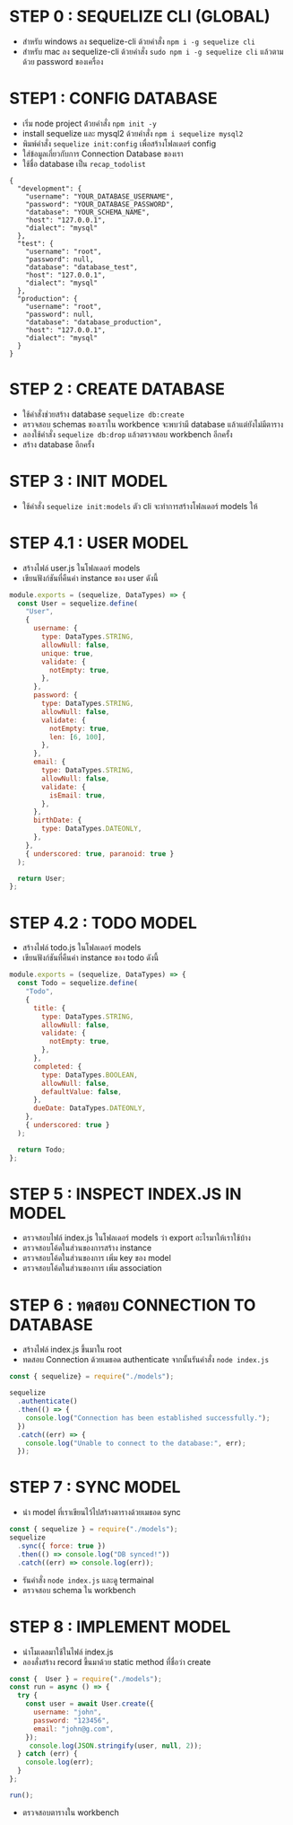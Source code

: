 
# STEP 0 : SEQUELIZE CLI (GLOBAL)

- สำหรับ windows ลง sequelize-cli ด้วยคำสั่ง `npm i -g sequelize cli`
- สำหรับ mac ลง sequelize-cli ด้วยคำสั่ง `sudo npm i -g sequelize cli` แล้วตามด้วย password ของเครื่อง

# STEP1 : CONFIG  DATABASE

- เริ่ม node project ด้่วยคำสั่ง `npm init -y`
- install sequelize และ mysql2 ด้วยคำสั่ง `npm i sequelize mysql2`
- พิมพ์คำสั่ง `sequelize init:config` เพื่อสร้างโฟลเดอร์ config
- ใส่ข้อมูลเกี่ยวกับการ Connection Database ของเรา
- ใช้ชื่อ database เป็น `recap_todolist`

```
{
  "development": {
    "username": "YOUR_DATABASE_USERNAME",
    "password": "YOUR_DATABASE_PASSWORD",
    "database": "YOUR_SCHEMA_NAME",
    "host": "127.0.0.1",
    "dialect": "mysql"
  },
  "test": {
    "username": "root",
    "password": null,
    "database": "database_test",
    "host": "127.0.0.1",
    "dialect": "mysql"
  },
  "production": {
    "username": "root",
    "password": null,
    "database": "database_production",
    "host": "127.0.0.1",
    "dialect": "mysql"
  }
}

```
# STEP 2 : CREATE DATABASE

- ใช้คำสั่งช่วยสร้าง database `sequelize db:create`
- ตรวจสอบ schemas ของเราใน workbence จะพบว่ามี database แล้วแต่ยังไม่มีตาราง
- ลองใช้คำสั่ง `sequelize db:drop` แล้วตรวจสอบ workbench อีกครั้ง
- สร้าง database อีกครั้ง

# STEP 3 : INIT MODEL

- ใช้คำสั่ง `sequelize init:models` ตัว cli จะทำการสร้างโฟลเดอร์ models ให้

# STEP 4.1 : USER MODEL
- สร้างไฟล์ user.js ในโฟลเดอร์ models
- เขียนฟังก์ชันที่คืนค่า instance ของ user ดังนี้  

```js
module.exports = (sequelize, DataTypes) => {
  const User = sequelize.define(
    "User",
    {
      username: {
        type: DataTypes.STRING,
        allowNull: false,
        unique: true,
        validate: {
          notEmpty: true,
        },
      },
      password: {
        type: DataTypes.STRING,
        allowNull: false,
        validate: {
          notEmpty: true,
          len: [6, 100],
        },
      },
      email: {
        type: DataTypes.STRING,
        allowNull: false,
        validate: {
          isEmail: true,
        },
      },
      birthDate: {
        type: DataTypes.DATEONLY,
      },
    },
    { underscored: true, paranoid: true }
  );

  return User;
};


```

# STEP 4.2 : TODO MODEL

- สร้างไฟล์ todo.js ในโฟลเดอร์ models
- เขียนฟังก์ชันที่คืนค่า instance ของ todo ดังนี้  

```js
module.exports = (sequelize, DataTypes) => {
  const Todo = sequelize.define(
    "Todo",
    {
      title: {
        type: DataTypes.STRING,
        allowNull: false,
        validate: {
          notEmpty: true,
        },
      },
      completed: {
        type: DataTypes.BOOLEAN,
        allowNull: false,
        defaultValue: false,
      },
      dueDate: DataTypes.DATEONLY,
    },
    { underscored: true }
  );

  return Todo;
};


```
# STEP 5 : INSPECT INDEX.JS IN MODEL
- ตรวจสอบไฟล์ index.js ในโฟลเดอร์ models ว่า export อะไรมาให้เราใช้บ้าง
- ตรวจสอบโค้ดในส่วนของการสร้าง instance
- ตรวจสอบโค้ดในส่วนของการ เพิ่ม key ของ model
- ตรวจสอบโค้ดในส่วนของการ เพิ่ม association

# STEP 6 : ทดสอบ CONNECTION TO DATABASE

- สร้างไฟล์ index.js ขึ้นมาใน root
- ทดสอบ Connection ด้วยเมธอด authenticate จากนั้นรันคำสั่ง `node index.js`

```js 
const { sequelize} = require("./models");

sequelize
  .authenticate()
  .then(() => {
    console.log("Connection has been established successfully.");
  })
  .catch((err) => {
    console.log("Unable to connect to the database:", err);
  });
```



# STEP 7 : SYNC MODEL

- นำ model ที่เราเขียนไว้ไปสร้างตารางด้วยเมธอด sync 

```js
const { sequelize } = require("./models");
sequelize
  .sync({ force: true })
  .then(() => console.log("DB synced!"))
  .catch((err) => console.log(err));
```

- รันคำสั่ง `node index.js` และดู termainal
- ตรวจสอบ schema ใน workbench

# STEP 8 : IMPLEMENT MODEL

- นำโมเดลมาใช้ในไฟล์ index.js 
- ลองสั่งสร้าง record ขึ้นมาด้วย static method ที่ชื่อว่า create

```js
const {  User } = require("./models");
const run = async () => {
  try {
    const user = await User.create({
      username: "john",
      password: "123456",
      email: "john@g.com",
    });
     console.log(JSON.stringify(user, null, 2));
  } catch (err) {
    console.log(err);
  }
};

run();

```
- ตรวจสอบตารางใน workbench